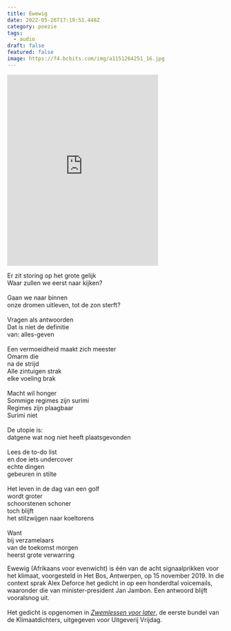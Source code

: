 ```yaml
---
title: Ewewig
date: 2022-05-26T17:19:51.448Z
category: poezie
tags:
  - audio
draft: false
featured: false
image: https://f4.bcbits.com/img/a1151264251_16.jpg
---
```

<iframe style="border: 0; width: 350px; height: 442px;" src="https://bandcamp.com/EmbeddedPlayer/track=1122356137/size=large/bgcol=ffffff/linkcol=0687f5/tracklist=false/transparent=true/" seamless><a href="https://alexdeforce.bandcamp.com/track/ewewig-voicemail-j-jambon">Ewewig (voicemail J.Jambon) by Alex Deforce</a></iframe>

Er zit storing op het grote gelijk\
Waar zullen we eerst naar kijken?\
\
Gaan we naar binnen\
onze dromen uitleven, tot de zon sterft?\
\
Vragen als antwoorden\
Dat is niet de definitie\
van: alles-geven\
\
Een vermoeidheid maakt zich meester\
Omarm die\
na de strijd\
Alle zintuigen strak\
elke voeling brak\
\
Macht wil honger\
Sommige regimes zijn surimi\
Regimes zijn plaagbaar\
Surimi niet\
\
De utopie is:\
datgene wat nog niet heeft plaatsgevonden\
\
Lees de to-do list\
en doe iets undercover\
echte dingen\
gebeuren in stilte\
\
Het leven in de dag van een golf\
wordt groter\
schoorstenen schoner\
toch blijft\
het stilzwijgen naar koeltorens\
\
Want\
bij verzamelaars\
van de toekomst morgen\
heerst grote verwarring

Ewewig (Afrikaans voor evenwicht) is één van de acht signaalprikken voor het klimaat, voorgesteld in Het Bos, Antwerpen, op 15 november 2019. In die context sprak Alex Deforce het gedicht in op een honderdtal voicemails, waaronder die van minister-president Jan Jambon. Een antwoord blijft vooralsnog uit.\
\
Het gedicht is opgenomen in *[Zwemlessen voor later](https://www.uitgeverijvrijdag.be/product/2208623/zwemlessen-voor-later#:~:text=Zwemlessen%20voor%20later%20is%20een,natuur%2C%20een%20pleidooi%20voor%20omwenteling)*, de eerste bundel van de Klimaatdichters, uitgegeven voor Uitgeverij Vrijdag.